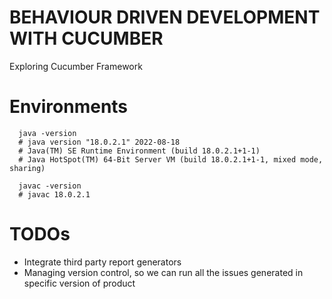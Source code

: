 # BEHAVIOUR DRIVEN DEVELOPMENT WITH CUCUMBER
Exploring Cucumber Framework 

# Environments
```shell
  java -version
  # java version "18.0.2.1" 2022-08-18
  # Java(TM) SE Runtime Environment (build 18.0.2.1+1-1)
  # Java HotSpot(TM) 64-Bit Server VM (build 18.0.2.1+1-1, mixed mode, sharing)

  javac -version
  # javac 18.0.2.1
```

# TODOs
- Integrate third party report generators
- Managing version control, so we can run all the issues generated in specific version of product